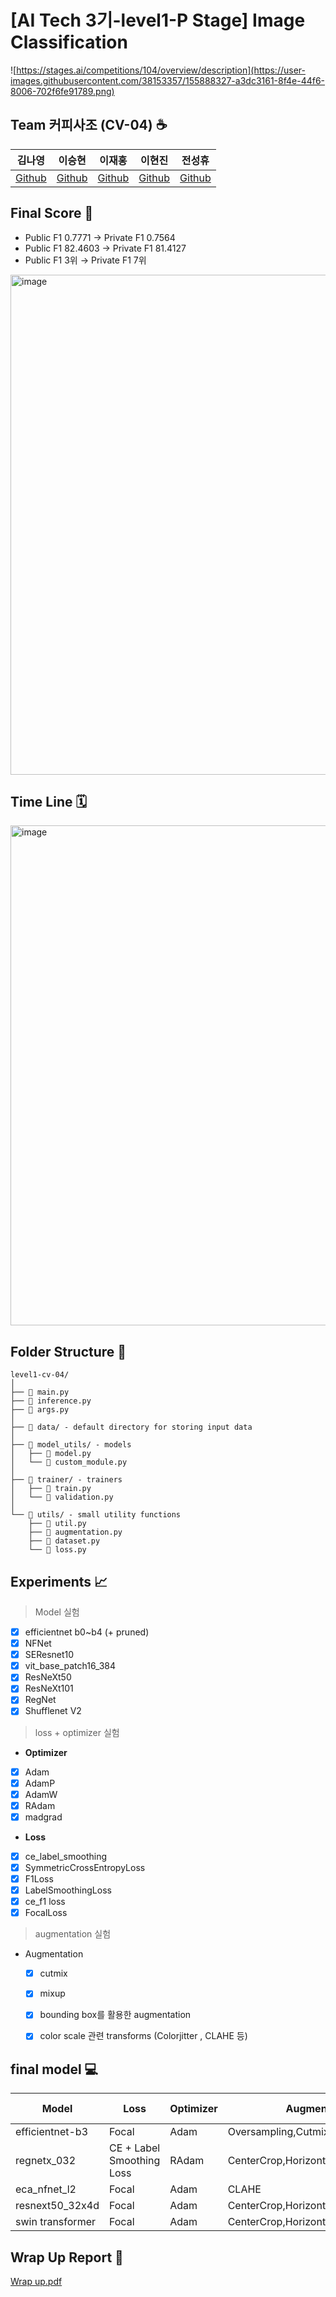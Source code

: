 # [AI Tech 3기-level1-P Stage] Image Classification
![https://stages.ai/competitions/104/overview/description](https://user-images.githubusercontent.com/38153357/155888327-a3dc3161-8f4e-44f6-8006-702f6fe91789.png)

## Team 커피사조 (CV-04) ☕

김나영|이승현|이재홍|이현진|전성휴|
:-:|:-:|:-:|:-:|:-:|
[Github](https://github.com/dudskrla)|[Github](https://github.com/sseunghyuns)|[Github](https://github.com/haymrpig)|[Github](https://github.com/leehyeonjin99)|[Github](https://github.com/shhommychon)

## Final Score 🏅

* Public F1 0.7771 → Private F1 0.7564
* Public F1 82.4603 → Private F1 81.4127
* Public F1 3위 → Private F1 7위

<img width="800" alt="image" src="https://user-images.githubusercontent.com/90603530/156859341-1e3dfae1-5d7e-4b10-8878-55bd88256893.png">   

## Time Line 🗓️
<img width = "800" alt="image" src="https://user-images.githubusercontent.com/90603530/156876039-ed4bf244-90e6-490a-b9fc-f65a92ad027d.png">


## Folder Structure 📂
```
level1-cv-04/
│
├── 📝 main.py 
├── 📝 inference.py 
├── 📝 args.py 
│
├── 📂 data/ - default directory for storing input data
│
├── 📂 model_utils/ - models
│   ├── 📝 model.py
│   └── 📝 custom_module.py
│
├── 📂 trainer/ - trainers
│   ├── 📝 train.py
│   └── 📝 validation.py
│
└── 📂 utils/ - small utility functions
    ├── 📝 util.py
    ├── 📝 augmentation.py
    ├── 📝 dataset.py
    └── 📝 loss.py
```

## Experiments 📈
> Model 실험
> 
- [x]  efficientnet b0~b4 (+ pruned)
- [x]  NFNet
- [x]  SEResnet10
- [x]  vit_base_patch16_384
- [x]  ResNeXt50
- [x]  ResNeXt101
- [x]  RegNet
- [x]  Shufflenet V2

> loss + optimizer 실험
> 
- **Optimizer**
- [x]  Adam
- [x]  AdamP
- [x]  AdamW
- [x]  RAdam
- [x]  madgrad
- **Loss**
- [x]  ce_label_smoothing
- [x]  SymmetricCrossEntropyLoss
- [x]  F1Loss
- [x]  LabelSmoothingLoss
- [x]  ce_f1 loss
- [x]  FocalLoss

> augmentation 실험
> 
- Augmentation
    - [x]  cutmix
    - [x]  mixup
    - [x]  bounding box를 활용한 augmentation
    - [x]  color scale 관련 transforms (Colorjitter , CLAHE 등)


## final model 💻
| Model | Loss | Optimizer | Augmentation | Valid F1 |
| --- | --- | --- | --- | --- |
| efficientnet-b3 | Focal | Adam | Oversampling,Cutmix,CLAHE | 0.8059 |
| regnetx_032 | CE + Label Smoothing Loss | RAdam | CenterCrop,HorizontalFlip,RandomShift | 0.8146 |
| eca_nfnet_l2 | Focal | Adam | CLAHE | 0.8258 |
| resnext50_32x4d | Focal | Adam | CenterCrop,HorizontalFlip,RandomShift | 0.8104 |
| swin transformer | Focal | Adam | CenterCrop,HorizontalFlip,RandomShift | 0.7959 |   
   
   
## Wrap Up Report 📑
[Wrap up.pdf](https://github.com/boostcampaitech3/level1-image-classification-level1-cv-04/files/8190306/Wrap.up.pdf)
